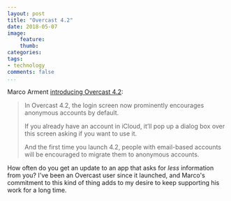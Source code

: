 ```yaml
---
layout: post
title: "Overcast 4.2"
date: 2018-05-07
image:
    feature:
    thumb: 
categories:
tags:
- technology
comments: false
...
```


Marco Arment [introducing Overcast 4.2](https://marco.org/2018/04/27/overcast42):

> In Overcast 4.2, the login screen now prominently encourages anonymous accounts by default.
>
> If you already have an account in iCloud, it’ll pop up a dialog box over this screen asking if you want to use it.
>
> And the first time you launch 4.2, people with email-based accounts will be encouraged to migrate them to anonymous accounts.

How often do you get an update to an app that asks for *less* information from
you? I've been an Overcast user since it launched, and Marco's commitment to
this kind of thing adds to my desire to keep supporting his work for a long time. 

